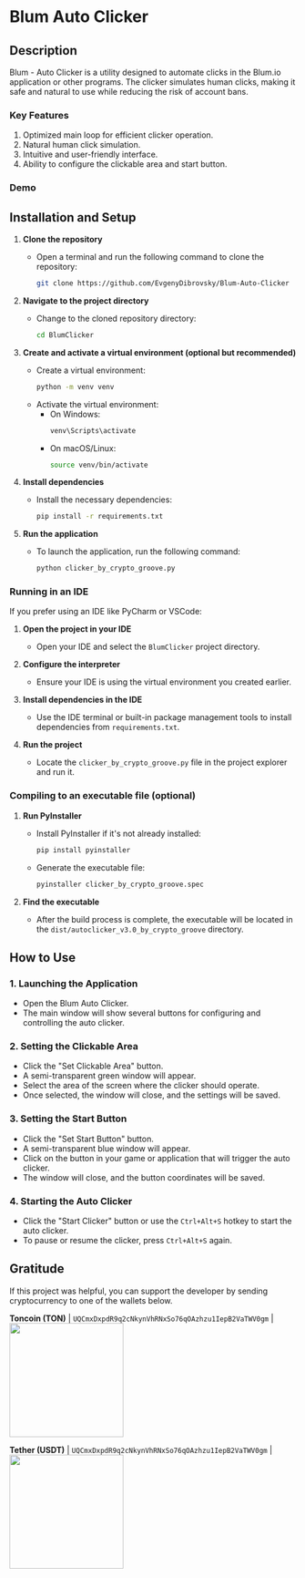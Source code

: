 # Blum Auto Clicker

## Description
Blum - Auto Clicker is a utility designed to automate clicks in the Blum.io application or other programs. The clicker simulates human clicks, making it safe and natural to use while reducing the risk of account bans.

### Key Features
1. Optimized main loop for efficient clicker operation.
2. Natural human click simulation.
3. Intuitive and user-friendly interface.
4. Ability to configure the clickable area and start button.

### Demo
<p align="center">
 
</p>

## Installation and Setup

1. **Clone the repository**
   - Open a terminal and run the following command to clone the repository:
     ```sh
     git clone https://github.com/EvgenyDibrovsky/Blum-Auto-Clicker
     ```

2. **Navigate to the project directory**
   - Change to the cloned repository directory:
     ```sh
     cd BlumClicker
     ```

3. **Create and activate a virtual environment (optional but recommended)**
   - Create a virtual environment:
     ```sh
     python -m venv venv
     ```
   - Activate the virtual environment:
     - On Windows:
       ```sh
       venv\Scripts\activate
       ```
     - On macOS/Linux:
       ```sh
       source venv/bin/activate
       ```

4. **Install dependencies**
   - Install the necessary dependencies:
     ```sh
     pip install -r requirements.txt
     ```

5. **Run the application**
   - To launch the application, run the following command:
     ```sh
     python clicker_by_crypto_groove.py
     ```

### Running in an IDE

If you prefer using an IDE like PyCharm or VSCode:

1. **Open the project in your IDE**
   - Open your IDE and select the `BlumClicker` project directory.

2. **Configure the interpreter**
   - Ensure your IDE is using the virtual environment you created earlier.

3. **Install dependencies in the IDE**
   - Use the IDE terminal or built-in package management tools to install dependencies from `requirements.txt`.

4. **Run the project**
   - Locate the `clicker_by_crypto_groove.py` file in the project explorer and run it.

### Compiling to an executable file (optional)

1. **Run PyInstaller**
   - Install PyInstaller if it's not already installed:
     ```sh
     pip install pyinstaller
     ```
   - Generate the executable file:
     ```sh
     pyinstaller clicker_by_crypto_groove.spec
     ```

2. **Find the executable**
   - After the build process is complete, the executable will be located in the `dist/autoclicker_v3.0_by_crypto_groove` directory.

## How to Use

### 1. Launching the Application
- Open the Blum Auto Clicker.
- The main window will show several buttons for configuring and controlling the auto clicker.

### 2. Setting the Clickable Area
- Click the "Set Clickable Area" button.
- A semi-transparent green window will appear.
- Select the area of the screen where the clicker should operate.
- Once selected, the window will close, and the settings will be saved.

### 3. Setting the Start Button
- Click the "Set Start Button" button.
- A semi-transparent blue window will appear.
- Click on the button in your game or application that will trigger the auto clicker.
- The window will close, and the button coordinates will be saved.

### 4. Starting the Auto Clicker
- Click the "Start Clicker" button or use the `Ctrl+Alt+S` hotkey to start the auto clicker.
- To pause or resume the clicker, press `Ctrl+Alt+S` again.

## Gratitude

If this project was helpful, you can support the developer by sending cryptocurrency to one of the wallets below.

**Toncoin (TON)** | `UQCmxDxpdR9q2cNkynVhRNxSo76qOAzhzu1IepB2VaTWV0gm` | <img width="200" height="200" src="https://github.com/user-attachments/assets/6b24c941-bf20-4ab3-8bf1-8da8cc346511">  
  
       
**Tether (USDT)** | `UQCmxDxpdR9q2cNkynVhRNxSo76qOAzhzu1IepB2VaTWV0gm` | <img width="200" height="200" src="https://github.com/user-attachments/assets/83320e17-e727-4a5a-8651-853dc061c691">
 
 